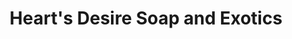 ---
title: "Heart's Desire Soap and Exotics"
url: /pismo-beach/hearts-desire-soap-and-exotics/
shop: beauty
---